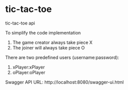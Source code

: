 # tic-tac-toe
tic-tac-toe api

To simplify the code implementation 
1. The game creator always take piece X
2. The joiner will always take piece O

There are two predefined users (username:password):

1. xPlayer:xPlayer
2. oPlayer:oPlayer

Swagger API URL:
http://localhost:8080/swagger-ui.html

